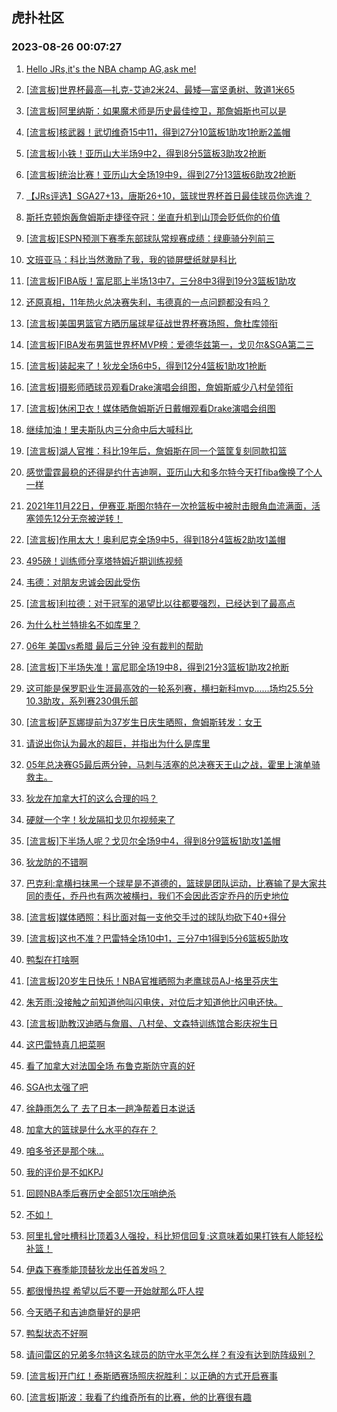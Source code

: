 ## 虎扑社区 
### 2023-08-26 00:07:27

1. [Hello JRs,it's the NBA champ AG,ask me!](https://bbs.hupu.com/61827122.html)

2. [[流言板]世界杯最高—扎克-艾迪2米24、最矮—富坚勇树、敦道1米65](https://bbs.hupu.com/61824993.html)

3. [[流言板]阿里纳斯：如果魔术师是历史最佳控卫，那詹姆斯也可以是](https://bbs.hupu.com/61825839.html)

4. [[流言板]核武器！武切维奇15中11，得到27分10篮板1助攻1抢断2盖帽](https://bbs.hupu.com/61824151.html)

5. [[流言板]小铁！亚历山大半场9中2，得到8分5篮板3助攻2抢断](https://bbs.hupu.com/61827410.html)

6. [[流言板]统治比赛！亚历山大全场19中9，得到27分13篮板6助攻2抢断](https://bbs.hupu.com/61828145.html)

7. [【JRs评选】SGA27+13，唐斯26+10，篮球世界杯首日最佳球员你选谁？](https://bbs.hupu.com/61828187.html)

8. [斯托克顿炮轰詹姆斯走捷径夺冠：坐直升机到山顶会贬低你的价值](https://bbs.hupu.com/61819166.html)

9. [[流言板]ESPN预测下赛季东部球队常规赛成绩：绿鹿骑分列前三](https://bbs.hupu.com/61827202.html)

10. [文班亚马：科比当然激励了我，我的锁屏壁纸就是科比](https://bbs.hupu.com/61825274.html)

11. [[流言板]FIBA版！富尼耶上半场13中7，三分8中3得到19分3篮板1助攻](https://bbs.hupu.com/61827376.html)

12. [还原真相，11年热火总决赛失利，韦德真的一点问题都没有吗？](https://bbs.hupu.com/61826176.html)

13. [[流言板]美国男篮官方晒历届球星征战世界杯赛场照，詹杜库领衔](https://bbs.hupu.com/61822557.html)

14. [[流言板]FIBA发布男篮世界杯MVP榜：爱德华兹第一，戈贝尔&SGA第二三](https://bbs.hupu.com/61819082.html)

15. [[流言板]装起来了！狄龙全场6中5，得到12分4篮板1助攻1抢断](https://bbs.hupu.com/61828169.html)

16. [[流言板]摄影师晒球员观看Drake演唱会组图，詹姆斯威少八村垒领衔](https://bbs.hupu.com/61827585.html)

17. [[流言板]休闲卫衣！媒体晒詹姆斯近日戴帽观看Drake演唱会组图](https://bbs.hupu.com/61827496.html)

18. [继续加油！里夫斯队内三分命中后大喊科比](https://bbs.hupu.com/61824470.html)

19. [[流言板]湖人官推：科比19年后，詹姆斯在同一个篮筐复刻同款扣篮](https://bbs.hupu.com/61818794.html)

20. [感觉雷霆最稳的还得是约什吉迪啊，亚历山大和多尔特今天打fiba像换了个人一样](https://bbs.hupu.com/61827161.html)

21. [2021年11月22日，伊赛亚.斯图尔特在一次抢篮板中被肘击眼角血流满面，活塞领先12分无奈被逆转！](https://bbs.hupu.com/61818551.html)

22. [[流言板]作用太大！奥利尼克全场9中5，得到18分4篮板2助攻1盖帽](https://bbs.hupu.com/61828205.html)

23. [495磅！训练师分享塔特姆近期训练视频](https://bbs.hupu.com/61827295.html)

24. [韦德：对朋友忠诚会因此受伤](https://bbs.hupu.com/61826098.html)

25. [[流言板]利拉德：对于冠军的渴望比以往都要强烈，已经达到了最高点](https://bbs.hupu.com/61818150.html)

26. [为什么杜兰特排名不如库里？](https://bbs.hupu.com/61824848.html)

27. [06年 美国vs希腊 最后三分钟 没有裁判的帮助](https://bbs.hupu.com/61817787.html)

28. [[流言板]下半场失准！富尼耶全场19中8，得到21分3篮板1助攻2抢断](https://bbs.hupu.com/61828231.html)

29. [这可能是保罗职业生涯最高效的一轮系列赛，横扫新科mvp……场均25.5分10.3助攻，系列赛230俱乐部](https://bbs.hupu.com/61826581.html)

30. [[流言板]萨瓦娜提前为37岁生日庆生晒照，詹姆斯转发：女王](https://bbs.hupu.com/61819591.html)

31. [请说出你认为最水的超巨，并指出为什么是库里](https://bbs.hupu.com/61825843.html)

32. [05年总决赛G5最后两分钟，马刺与活塞的总决赛天王山之战，霍里上演单骑救主。](https://bbs.hupu.com/61819185.html)

33. [狄龙在加拿大打的这么合理的吗？](https://bbs.hupu.com/61827793.html)

34. [硬就一个字！狄龙隔扣戈贝尔视频来了](https://bbs.hupu.com/61826831.html)

35. [[流言板]下半场人呢？戈贝尔全场9中4，得到8分9篮板1助攻1盖帽](https://bbs.hupu.com/61828268.html)

36. [狄龙防的不错啊](https://bbs.hupu.com/61827723.html)

37. [巴克利:拿横扫抹黑一个球星是不道德的，篮球是团队运动，比赛输了是大家共同的责任，乔丹也有两次被横扫，我们不会因此否定乔丹的历史地位](https://bbs.hupu.com/61827711.html)

38. [[流言板]媒体晒照：科比面对每一支他交手过的球队均砍下40+得分](https://bbs.hupu.com/61819555.html)

39. [[流言板]这也不准？巴雷特全场10中1，三分7中1得到5分6篮板5助攻](https://bbs.hupu.com/61828288.html)

40. [鸭梨在打啥啊](https://bbs.hupu.com/61826636.html)

41. [[流言板]20岁生日快乐！NBA官推晒照为老鹰球员AJ-格里芬庆生](https://bbs.hupu.com/61827536.html)

42. [朱芳雨:没接触之前知道他叫闪电侠，对位后才知道他比闪电还快。](https://bbs.hupu.com/61827365.html)

43. [[流言板]助教汉迪晒与詹眉、八村垒、文森特训练馆合影庆祝生日](https://bbs.hupu.com/61821487.html)

44. [这巴雷特真几把菜啊](https://bbs.hupu.com/61827990.html)

45. [看了加拿大对法国全场 布鲁克斯防守真的好](https://bbs.hupu.com/61828102.html)

46. [SGA也太强了吧](https://bbs.hupu.com/61827803.html)

47. [徐静雨怎么了 去了日本一趟净帮着日本说话](https://bbs.hupu.com/61827724.html)

48. [加拿大的篮球是什么水平的存在？](https://bbs.hupu.com/61827905.html)

49. [咱多爷还是那个味…](https://bbs.hupu.com/61827985.html)

50. [我的评价是不如KPJ](https://bbs.hupu.com/61827636.html)

51. [回顾NBA季后赛历史全部51次压哨绝杀](https://bbs.hupu.com/61827461.html)

52. [不如！](https://bbs.hupu.com/61828302.html)

53. [阿里扎曾吐槽科比顶着3人强投，科比短信回复:这意味着如果打铁有人能轻松补篮！](https://bbs.hupu.com/61819531.html)

54. [伊森下赛季能顶替狄龙出任首发吗？](https://bbs.hupu.com/61827796.html)

55. [都很慢热捏 希望以后不要一开始就那么吓人捏](https://bbs.hupu.com/61827821.html)

56. [今天晒子和吉迪商量好的是吧](https://bbs.hupu.com/61827665.html)

57. [鸭梨状态不好啊](https://bbs.hupu.com/61826702.html)

58. [请问雷区的兄弟多尔特这名球员的防守水平怎么样？有没有达到防阵级别？](https://bbs.hupu.com/61828017.html)

59. [[流言板]开门红！泰斯晒赛场照庆祝胜利：以正确的方式开启赛事](https://bbs.hupu.com/61827387.html)

60. [[流言板]斯波：我看了约维奇所有的比赛，他的比赛很有趣](https://bbs.hupu.com/61826959.html)


